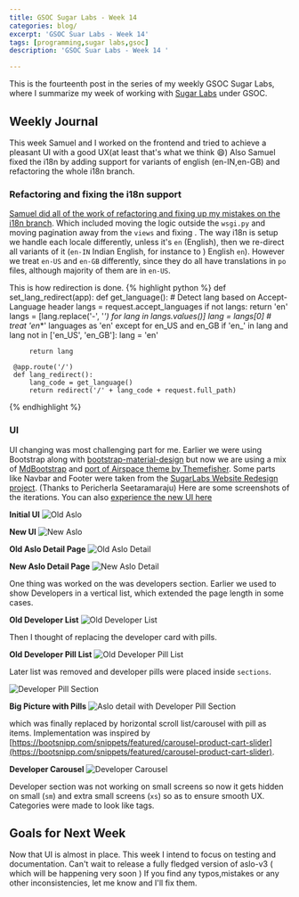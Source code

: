 ```yaml
---
title: GSOC Sugar Labs - Week 14
categories: blog/
excerpt: 'GSOC Suar Labs - Week 14'
tags: [programming,sugar labs,gsoc]
description: 'GSOC Suar Labs - Week 14 '

---
```

This is the fourteenth post in the series of my weekly GSOC Sugar Labs, where I summarize my week of working with [Sugar Labs](https://www.sugarlabs.org) under GSOC.

## Weekly Journal 
This week Samuel and I worked on the frontend and tried to achieve a pleasant UI with a good UX(at least that's what we think :smile:)
Also Samuel fixed the i18n by adding support for variants of english (en-IN,en-GB) and refactoring the whole i18n branch.


### Refactoring and fixing the i18n support
[Samuel did all of the work of refactoring and fixing up my mistakes on the i18n branch](https://github.com/jatindhankhar/aslo-v3/commit/2010b87e9ecfeae0d7c0ddf3a72cc0895d02c9f9).
Which included moving the logic outside the `wsgi.py` and moving pagination away from the `views` and fixing . The way i18n is setup we handle each locale differently, unless it's `en` (English), then we re-direct all variants of it (`en-IN` Indian English, for instance to ) English `en`). However we treat `en-US` and `en-GB` differently, since they do all have translations in `po` files, although majority of them are in `en-US`. 

This is how redirection is done.
{% highlight python %}
def set_lang_redirect(app):
     def get_language():
         # Detect lang based on Accept-Language header
         langs = request.accept_languages
         if not langs:
             return 'en'
         langs = [lang.replace('-', '_') for lang in langs.values()]
         lang = langs[0]
         # treat 'en_*' languages as 'en' except for en_US and en_GB
         if 'en_' in lang and lang not in ['en_US', 'en_GB']:
             lang = 'en'
 
         return lang
 
     @app.route('/')
     def lang_redirect():
         lang_code = get_language()
         return redirect('/' + lang_code + request.full_path)
{% endhighlight %}


### UI
UI changing was most challenging part for me. Earlier we were using Bootstrap along with [bootstrap-material-design](https://github.com/FezVrasta/bootstrap-material-design) but now we are using a mix of [MdBootstrap](https://mdbootstrap.com/) and [port of Airspace theme by Themefisher](https://github.com/luminousrubyist/airspace-jekyll). Some parts like Navbar and Footer were taken from the [SugarLabs Website Redesign project](https://github.com/geekrypter/sugarLabsWebsiteRedesign). (Thanks to Pericherla Seetaramaraju)
Here are some screenshots of the iterations. You can also [experience the new UI here](http://aslo.jatindhankhar.in:5000/en/)


**Initial UI**
<img src="/images/gsoc-week-14/old_aslo.png" alt="Old Aslo">



**New UI**
<img src="/images/gsoc-week-14/new_aslo.png" alt="New Aslo">


**Old Aslo Detail Page**
<img src="/images/gsoc-week-14/old_aslo_detail.png" alt="Old Aslo Detail">


**New Aslo Detail Page**
<img src="/images/gsoc-week-14/new_aslo_detail.png" alt="New Aslo Detail">


One thing was worked on the was developers section. Earlier we used to show Developers in a vertical list, which extended the page length in some cases.


**Old Developer List**
<img src="/images/gsoc-week-14/old_developer_list.png" alt="Old Developer List">

Then I thought of replacing the developer card with pills.


**Old Developer Pill List**
<img src="/images/gsoc-week-14/old_developer_pill_list.png" alt="Old Developer Pill List">

Later list was removed and developer pills were placed inside `sections`.

<img src="/images/gsoc-week-14/developer_pill_section.png" alt="Developer Pill Section">


**Big Picture with Pills**
<img src="/images/gsoc-week-14/aslo_detail_pill.png" alt="Aslo detail with Developer Pill Section">


which was finally replaced by horizontal scroll list/carousel with pill as items. Implementation was inspired by  [https://bootsnipp.com/snippets/featured/carousel-product-cart-slider](https://bootsnipp.com/snippets/featured/carousel-product-cart-slider). 

**Developer Carousel**
<img src="/images/gsoc-week-14/developer_carousel.png" alt="Developer Carousel">

Developer section was not working on small screens so now it gets hidden on small (`sm`) and extra small screens (`xs`) so as to ensure smooth UX. 
Categories were made to look like tags.

## Goals for Next Week
Now that UI is almost in place. This week I intend to focus on testing and documentation. Can't wait to release a fully fledged version of aslo-v3 ( which will be happening very soon )
If you find any typos,mistakes or any other inconsistencies, let me know and I'll fix them.